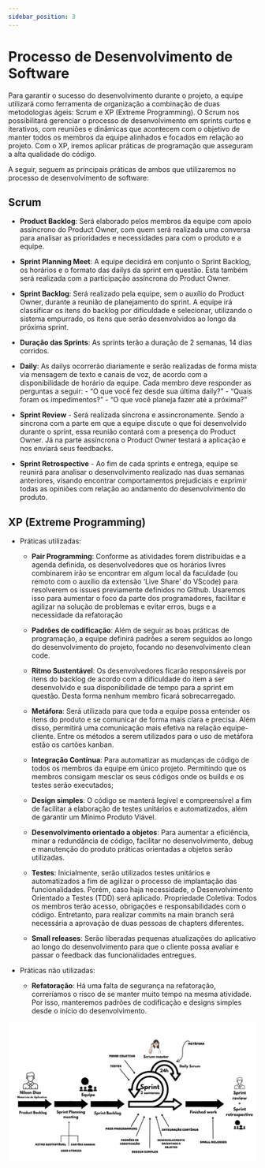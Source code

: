 ```yaml
---
sidebar_position: 3
---
```


# Processo de Desenvolvimento de Software

Para garantir o sucesso do desenvolvimento durante o projeto, a equipe utilizará como ferramenta de organização a combinação de duas metodologias ágeis: Scrum e XP (Extreme Programming). O Scrum nos possibilitará gerenciar o processo de desenvolvimento em sprints curtos e iterativos, com reuniões e dinâmicas que acontecem com o objetivo de manter todos os membros da equipe alinhados e focados em relação ao projeto. Com o XP, iremos aplicar práticas de programação que asseguram a alta qualidade do código.

A seguir, seguem as principais práticas de ambos que utilizaremos no processo de desenvolvimento de software:


## Scrum
 - **Product Backlog**: Será elaborado pelos membros da equipe com apoio assíncrono do Product Owner, com quem será realizada uma conversa para analisar as prioridades e necessidades para com o produto e a equipe.

 - **Sprint Planning Meet**: A equipe decidirá em conjunto o Sprint Backlog, os horários e o formato das dailys da sprint em questão. Esta também será realizada com a participação assíncrona do Product Owner.

 - **Sprint Backlog**: Será realizado pela equipe, sem o auxílio do Product Owner, durante a reunião de planejamento do sprint. A equipe irá classificar os itens do backlog por dificuldade e selecionar, utilizando o sistema empurrado, os itens que serão desenvolvidos ao longo da próxima sprint.

 - **Duração das Sprints**: As sprints terão a duração de 2 semanas, 14 dias corridos. 

 - **Daily**: As dailys ocorrerão diariamente e serão realizadas de forma mista via mensagem de texto e canais de voz, de acordo com a disponibilidade de horário da equipe. Cada membro deve responder as perguntas a seguir: 
        - “O que você fez desde sua última daily?”
        - “Quais foram os impedimentos?”
        - “O que você planeja fazer até a próxima?”

 - **Sprint Review** - Será realizada síncrona e assincronamente. Sendo a síncrona com a parte em que a equipe discute o que foi desenvolvido durante o sprint, essa reunião contará com a presença do Product Owner. Já na parte assíncrona o Product Owner testará a aplicação e nos enviará seus feedbacks.

 - **Sprint Retrospective** - Ao fim de cada sprints e entrega, equipe se reunirá para analisar o desenvolvimento realizado nas duas semanas anteriores, visando encontrar comportamentos prejudiciais e exprimir todas as opiniões com relação ao andamento do desenvolvimento do produto.


## XP (Extreme Programming)
* Práticas utilizadas:

    - **Pair Programming**: Conforme as atividades forem distribuídas e a agenda definida, os desenvolvedores que os horários livres combinarem irão se encontrar em algum local da faculdade (ou remoto com o auxílio da extensão ‘Live Share’ do VScode) para resolverem os issues previamente definidos no Github. Usaremos isso para aumentar o foco da parte dos programadores, facilitar e agilizar na solução de problemas e evitar erros, bugs e a necessidade da refatoração
    
    - **Padrões de codificação**: Além de seguir as boas práticas de programação, a equipe definirá padrões a serem seguidos ao longo do desenvolvimento do projeto, focando no desenvolvimento clean code. 

    - **Ritmo Sustentável**: Os desenvolvedores ficarão responsáveis por itens do backlog de acordo com a dificuldade do item a ser desenvolvido e sua disponibilidade de tempo para a sprint em questão. Desta forma nenhum membro ficará sobrecarregado.
    
    - **Metáfora**: Será utilizada para que toda a equipe possa entender os itens do produto e se comunicar de forma mais clara e precisa.  Além disso, permitirá uma comunicação mais efetiva na relação equipe-cliente. Entre os métodos a serem utilizados para o uso de metáfora estão os cartões kanban.
    
    - **Integração Contínua**: Para automatizar as mudanças de código de todos os membros da equipe em único projeto. Permitindo que os membros consigam mesclar os seus códigos onde os builds e os testes serão executados;
    
    - **Design simples**: O código se manterá legível e compreensível a fim de facilitar a elaboração de testes unitários e automatizados, além de garantir um Mínimo Produto Viável.
   
    - **Desenvolvimento orientado a objetos**: Para aumentar a eficiência, minar a redundância de código, facilitar no desenvolvimento, debug e manutenção do produto práticas orientadas a objetos serão utilizadas.
    
    - **Testes**: Inicialmente, serão utilizados testes unitários e automatizados a fim de agilizar o processo de implantação das funcionalidades. Porém, caso haja necessidade, o Desenvolvimento Orientado a Testes (TDD) será aplicado.
Propriedade Coletiva: Todos os membros terão acesso, obrigações e responsabilidades com o código. Entretanto, para realizar commits na main branch será necessária a aprovação de duas pessoas de chapters diferentes.

   - **Small releases**: Serão liberadas pequenas atualizações do aplicativo ao longo do desenvolvimento para que o cliente possa avaliar e passar o feedback das funcionalidades entregues.

* Práticas não utilizadas:
    - **Refatoração**: Há uma falta de segurança na refatoração, correríamos o risco de se manter muito tempo na mesma atividade. Por isso, manteremos padrões de codificação e designs simples desde o início do desenvolvimento.

![Scrum Process](img/scrum-xp.png)
